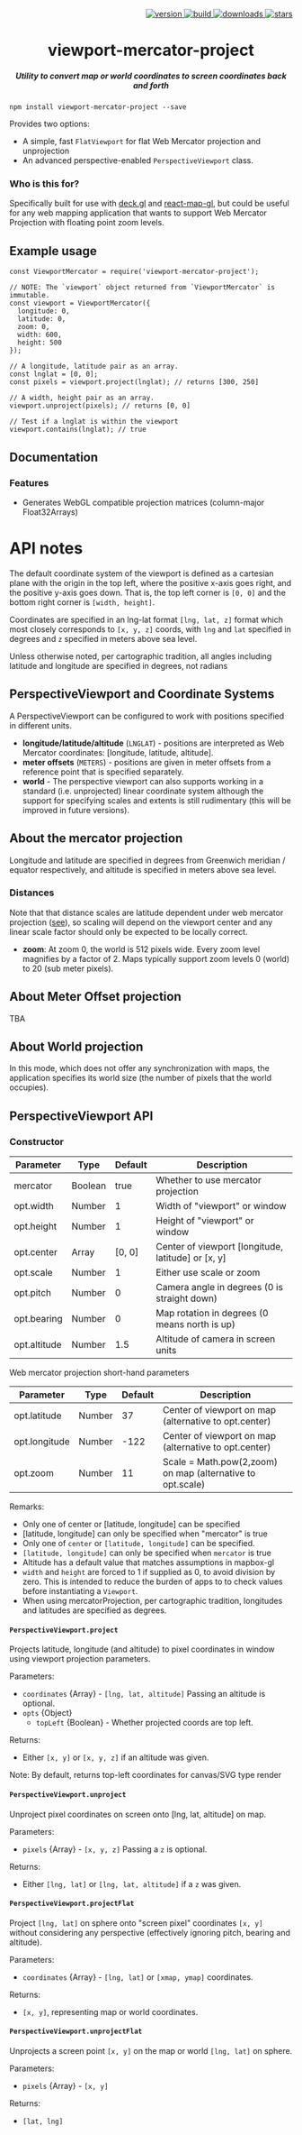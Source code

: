 <p align="right">
  <a href="https://npmjs.org/package/viewport-mercator-project">
    <img src="https://img.shields.io/npm/v/viewport-mercator-project.svg?style=flat-square" alt="version" />
  </a>
  <a href="https://travis-ci.org/uber/viewport-mercator-project">
    <img src="https://img.shields.io/travis/uber/viewport-mercator-project/master.svg?style=flat-square" alt="build" />
  </a>
  <a href="https://npmjs.org/package/viewport-mercator-project">
    <img src="https://img.shields.io/npm/dm/viewport-mercator-project.svg?style=flat-square" alt="downloads" />
  </a>
  <a href="http://starveller.sigsev.io/uber/viewport-mercator-project">
    <img src="http://starveller.sigsev.io/api/repos/uber/viewport-mercator-project/badge" alt="stars" />
  </a>
</p>

<h1 align="center">viewport-mercator-project</h1>

<h5 align="center">Utility to convert map or world coordinates to screen coordinates back and forth</h5>

    npm install viewport-mercator-project --save

Provides two options:
- A simple, fast `FlatViewport` for flat Web Mercator projection and unprojection
- An advanced perspective-enabled `PerspectiveViewport` class.

### Who is this for?

Specifically built for use with [deck.gl](https://github.com/uber/deck-gl)
and [react-map-gl](https://github.com/uber/react-map-gl),
but could be useful for any web mapping application that wants to
support Web Mercator Projection with floating point zoom levels.

## Example usage

    const ViewportMercator = require('viewport-mercator-project');

    // NOTE: The `viewport` object returned from `ViewportMercator` is immutable.
    const viewport = ViewportMercator({
      longitude: 0,
      latitude: 0,
      zoom: 0,
      width: 600,
      height: 500
    });

    // A longitude, latitude pair as an array.
    const lnglat = [0, 0];
    const pixels = viewport.project(lnglat); // returns [300, 250]

    // A width, height pair as an array.
    viewport.unproject(pixels); // returns [0, 0]

    // Test if a lnglat is within the viewport
    viewport.contains(lnglat); // true

## Documentation

### Features

- Generates WebGL compatible projection matrices (column-major Float32Arrays)

# API notes

The default coordinate system of the viewport is defined as a cartesian
plane with the origin in the top left, where the positive x-axis goes
right, and the positive y-axis goes down. That is, the top left corner
is `[0, 0]` and the bottom right corner is `[width, height]`.

Coordinates are specified in an lng-lat format `[lng, lat, z]` format which
most closely corresponds to `[x, y, z]` coords, with `lng` and `lat` specified
in degrees and `z` specified in meters above sea level.

Unless otherwise noted, per cartographic tradition, all angles
including latitude and longitude are specified in degrees, not radians

## PerspectiveViewport and Coordinate Systems

A PerspectiveViewport can be configured to work with positions specified in
different units.

- **longitude/latitude/altitude** (`LNGLAT`) -
  positions are interpreted as Web Mercator coordinates:
  [longitude, latitude, altitude].
- **meter offsets** (`METERS`) -
  positions are given in meter offsets from a reference point
  that is specified separately.
- **world** -  The perspective viewport can also supports working
  in a standard (i.e. unprojected) linear coordinate system although
  the support for specifying scales and extents is still rudimentary
  (this will be improved in future versions).

## About the mercator projection

Longitude and latitude are specified in degrees from Greenwich meridian /
equator respectively, and altitude is specified in meters above sea level.

### Distances

Note that that distance scales are latitude dependent under
web mercator projection ([see](http://wiki.openstreetmap.org/wiki/Zoom_levels)),
so scaling will depend on the viewport center and any linear scale factor
should only be expected to be locally correct.

- **zoom**: At zoom 0, the world is 512 pixels wide.
  Every zoom level magnifies by a factor of 2. Maps typically support zoom
  levels 0 (world) to 20 (sub meter pixels).

## About Meter Offset projection

TBA

## About World projection

In this mode, which does not offer any synchronization with maps, the
application specifies its world size (the number of pixels that the world occupies).

## PerspectiveViewport API

### Constructor

|   Parameter  |   Type  | Default | Description                                        |
| ------------ | ------- | ------- | -------------------------------------------------- |
| mercator     | Boolean | true    | Whether to use mercator projection                 |
| opt.width    | Number  | 1       | Width of "viewport" or window                      |
| opt.height   | Number  | 1       | Height of "viewport" or window                     |
| opt.center   | Array   | [0, 0]  | Center of viewport [longitude, latitude] or [x, y] |
| opt.scale    | Number  | 1       | Either use scale or zoom                           |
| opt.pitch    | Number  | 0       | Camera angle in degrees (0 is straight down)       |
| opt.bearing  | Number  | 0       | Map rotation in degrees (0 means north is up)      |
| opt.altitude | Number  | 1.5     | Altitude of camera in screen units                 |

Web mercator projection short-hand parameters

|   Parameter   |  Type  | Default | Description                                                |
| ------------- | ------ | ------- | ---------------------------------------------------------- |
| opt.latitude  | Number | 37      | Center of viewport on map (alternative to opt.center)      |
| opt.longitude | Number | -122    | Center of viewport on map (alternative to opt.center)      |
| opt.zoom      | Number | 11      | Scale = Math.pow(2,zoom) on map (alternative to opt.scale) |

Remarks:

 - Only one of center or [latitude, longitude] can be specified
 - [latitude, longitude] can only be specified when "mercator" is true
 - Only one of `center` or `[latitude, longitude]` can be specified.
 - `[latitude, longitude]` can only be specified when `mercator` is true
 - Altitude has a default value that matches assumptions in mapbox-gl
 - `width` and `height` are forced to 1 if supplied as 0, to avoid
   division by zero. This is intended to reduce the burden of apps to
   to check values before instantiating a `Viewport`.
 -  When using mercatorProjection, per cartographic tradition, longitudes and
   latitudes are specified as degrees.

#### `PerspectiveViewport.project`

Projects latitude, longitude (and altitude) to pixel coordinates in window using
viewport projection parameters.

Parameters:

  - `coordinates` {Array} - `[lng, lat, altitude]` Passing an altitude is optional.
  - `opts` {Object}
    - `topLeft` {Boolean} - Whether projected coords are top left.

Returns:

  - Either `[x, y]` or `[x, y, z]` if an altitude was given.

Note: By default, returns top-left coordinates for canvas/SVG type render

#### `PerspectiveViewport.unproject`

Unproject pixel coordinates on screen onto [lng, lat, altitude] on map.

Parameters:

  - `pixels` {Array} - `[x, y, z]` Passing a `z` is optional.

Returns:

  - Either `[lng, lat]` or `[lng, lat, altitude]` if a `z` was given.

#### `PerspectiveViewport.projectFlat`

Project `[lng, lat]` on sphere onto "screen pixel" coordinates `[x, y]` without
considering any perspective (effectively ignoring pitch, bearing and altitude).

Parameters:

 - `coordinates` {Array} - `[lng, lat]` or `[xmap, ymap]` coordinates.

Returns:

 - `[x, y]`, representing map or world coordinates.

#### `PerspectiveViewport.unprojectFlat`

Unprojects a screen point `[x, y]` on the map or world `[lng, lat]` on sphere.

Parameters:

 - `pixels` {Array} - `[x, y]`

Returns:

 - `[lat, lng]`
